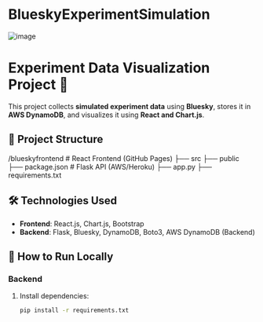 # BlueskyExperimentSimulation
![image](https://github.com/user-attachments/assets/9d8e0f90-25f9-4807-8e07-7739ea2d84d2)

# Experiment Data Visualization Project 🚀

This project collects **simulated experiment data** using **Bluesky**, stores it in **AWS DynamoDB**, and visualizes it using **React and Chart.js**.

## 📂 Project Structure
/blueskyfrontend # React Frontend (GitHub Pages) ├── src ├── public ├── package.json  # Flask API (AWS/Heroku) ├── app.py ├── requirements.txt

## 🛠️ Technologies Used
- **Frontend**: React.js, Chart.js, Bootstrap
- **Backend**: Flask, Bluesky, DynamoDB, Boto3, AWS DynamoDB (Backend)


## 🚀 How to Run Locally
### **Backend**
1. Install dependencies:
   ```sh
   pip install -r requirements.txt
